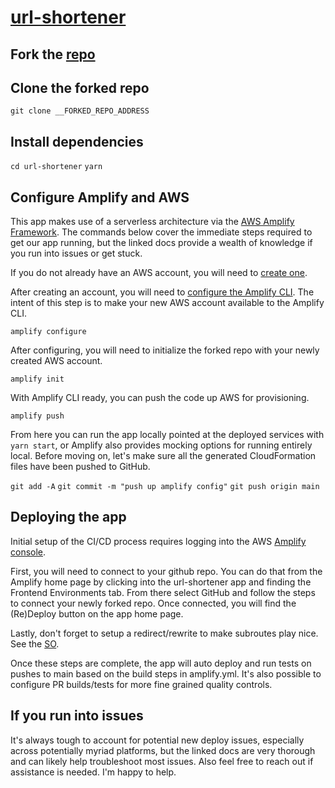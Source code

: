 # [url-shortener](https://main.db4h915vvjqgs.amplifyapp.com/)

## Fork the [repo](https://github.com/toddlittle/url-shortener)
## Clone the forked repo
`git clone __FORKED_REPO_ADDRESS`

## Install dependencies
`cd url-shortener`
`yarn`

## Configure Amplify and AWS
This app makes use of a serverless architecture via the [AWS Amplify Framework](https://docs.amplify.aws/cli). The commands below cover the immediate steps required to get our app running, but the linked docs provide a wealth of knowledge if you run into issues or get stuck.

If you do not already have an AWS account, you will need to [create one](https://aws.amazon.com/).

After creating an account, you will need to [configure the Amplify CLI](https://docs.amplify.aws/cli/start/install). The intent of this step is to make your new AWS account available to the Amplify CLI.

`amplify configure`

After configuring, you will need to initialize the forked repo with your newly created AWS account.

`amplify init`

With Amplify CLI ready, you can push the code up AWS for provisioning.

`amplify push`

From here you can run the app locally pointed at the deployed services with `yarn start`, or Amplify also provides mocking options for running entirely local. Before moving on, let's make sure all the generated CloudFormation files have been pushed to GitHub.

`git add -A`
`git commit -m "push up amplify config"`
`git push origin main`

## Deploying the app

Initial setup of the CI/CD process requires logging into the AWS [Amplify console](https://console.aws.amazon.com/amplify/home). 

First, you will need to connect to your github repo. You can do that from the Amplify home page by clicking into the url-shortener app and finding the Frontend Environments tab. From there select GitHub and follow the steps to connect your newly forked repo. Once connected, you will find the (Re)Deploy button on the app home page. 

Lastly, don't forget to setup a redirect/rewrite to make subroutes play nice. See the [SO](https://stackoverflow.com/questions/57449853/react-router-dom-not-working-correctly-on-amplify-console-aws).

Once these steps are complete, the app will auto deploy and run tests on pushes to main based on the build steps in amplify.yml. It's also possible to configure PR builds/tests for more fine grained quality controls.

## If you run into issues
It's always tough to account for potential new deploy issues, especially across potentially myriad platforms, but the linked docs are very thorough and can likely help troubleshoot most issues. Also feel free to reach out if assistance is needed. I'm happy to help.